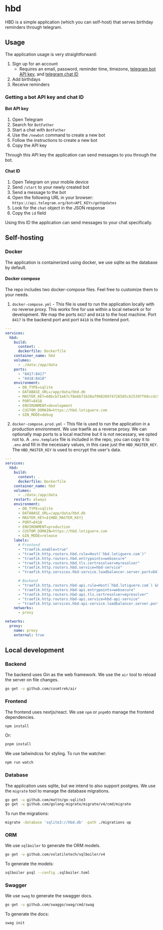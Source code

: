 # hbd

HBD is a simple application (which you can self-host) that serves birthday reminders through telegram.

## Usage

The application usage is very straightforward:

1. Sign up for an account
    + Requires an email, password, reminder time, timezone, [telegram bot API key](#bot-api-key), and [telegram chat ID](#chat-id)
2. Add birthdays
3. Receive reminders

### Getting a bot API key and chat ID

#### Bot API key

1. Open Telegram
2. Search for `BotFather`
3. Start a chat with `BotFather`
4. Use the `/newbot` command to create a new bot
5. Follow the instructions to create a new bot
6. Copy the API key

Through this API key the application can send messages to you through the bot.

#### Chat ID

1. Open Telegram on your mobile device
2. Send `/start` to your newly created bot
3. Send a message to the bot
4. Open the following URL in your browser: `https://api.telegram.org/bot<API_KEY>/getUpdates`
5. Look for the `chat` object in the JSON response
6. Copy the `id` field

Using this ID the application can send messages to your chat specifically.

## Self-hosting

### Docker

The application is containerized using docker, we use sqlite as the database by default.

#### Docker compose

The repo includes two docker-compose files. Feel free to customize them to your needs.

1. `docker-compose.yml` - This file is used to run the application locally with no reverse proxy. This works fine for use within a local network or for development. We map the ports `8417` and `8418` to the host machine. Port `8417` is the backend port and port `8418` is the frontend port.

```yaml
---
services:
  hbd:
    build:
      context: .
      dockerfile: Dockerfile
    container_name: hbd
    volumes:
      - ./data:/app/data
    ports:
      - "8417:8417"
      - "8418:8418"
    environment:
      - DB_TYPE=sqlite
      - DATABASE_URL=/app/data/hbd.db
      - MASTER_KEY=60bcb71e67cf8e6b71b30af99828974726585c625397f69ccdc587e2f79cf8de
      - PORT=8418
      - ENVIRONMENT=development
      - CUSTOM_DOMAIN=https://hbd.lotiguere.com
      - GIN_MODE=debug
```

2. `docker-compose.prod.yml` - This file is used to run the application in a production environment. We use traefik as a reverse proxy. We can optionally map ports to a local machine but it is not necessary, we opted not to. A `.env.template` file is included in the repo, you can copy it to `.env` and fill in the necessary values, in this case just the `HBD_MASTER_KEY`. The `HBD_MASTER_KEY` is used to encrypt the user's data. 

```yaml
---
services:
  hbd:
    build:
      context: .
      dockerfile: Dockerfile
    container_name: hbd
    volumes:
      - ./data:/app/data
    restart: always
    environment:
      - DB_TYPE=sqlite
      - DATABASE_URL=/app/data/hbd.db
      - MASTER_KEY=${HBD_MASTER_KEY}
      - PORT=8418
      - ENVIRONMENT=production
      - CUSTOM_DOMAIN=https://hbd.lotiguere.com
      - GIN_MODE=release
    labels:
      # Frontend
      - "traefik.enable=true"
      - "traefik.http.routers.hbd.rule=Host(`hbd.lotiguere.com`)"
      - "traefik.http.routers.hbd.entrypoints=websecure"
      - "traefik.http.routers.hbd.tls.certresolver=myresolver"
      - "traefik.http.routers.hbd.service=hbd-service"
      - "traefik.http.services.hbd-service.loadbalancer.server.port=8418"

      # Backend
      - "traefik.http.routers.hbd-api.rule=Host(`hbd.lotiguere.com`) && PathPrefix(`/api`)"
      - "traefik.http.routers.hbd-api.entrypoints=websecure"
      - "traefik.http.routers.hbd-api.tls.certresolver=myresolver"
      - "traefik.http.routers.hbd-api.service=hbd-api-service"
      - "traefik.http.services.hbd-api-service.loadbalancer.server.port=8417"
    networks:
      - proxy

networks:
  proxy:
    name: proxy
    external: true
```
## Local development

### Backend

The backend uses Gin as the web framework. We use the `air` tool to reload the server on file changes.

```bash
go get -u github.com/cosmtrek/air
```

### Frontend

The frontend uses nextjs/react. We use `npm` or `pnpm`to manage the frontend dependencies.

```bash
npm install
```

Or:

```bash
pnpm install
```

We use tailwindcss for styling. To run the watcher:
  
```bash
npm run watch
```

### Database

The application uses sqlite, but we intend to also support postgres. We use the `migrate` tool to manage the database migrations.

```bash
go get -u github.com/mattn/go-sqlite3
go get -u github.com/golang-migrate/migrate/v4/cmd/migrate
```

To run the migrations:

```bash
migrate -database 'sqlite3://hbd.db' -path ./migrations up
```

### ORM

We use `sqlboiler` to generate the ORM models.

```bash
go get -u github.com/volatiletech/sqlboiler/v4
```

To generate the models:

```bash
sqlboiler psql --config .sqlboiler.toml
```

### Swagger

We use `swag` to generate the swagger docs.

```bash
go get -u github.com/swaggo/swag/cmd/swag
```

To generate the docs:

```bash
swag init
```
